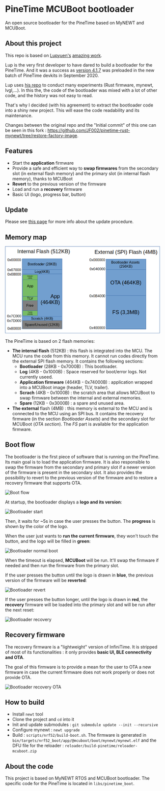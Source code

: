 # PineTime MCUBoot bootloader
An open source bootloader for the PineTime based on MyNEWT and MCUBoot.

## About this project
This repo is based on [Lupyuen's](https://github.com/lupyuen) [amazing work](https://github.com/lupyuen/pinetime-rust-mynewt).

Lup is the very first developer to have dared to build a bootloader for the PineTime. And it was a success as [version 4.1.7](https://github.com/lupyuen/pinetime-rust-mynewt/releases/tag/v4.1.7) was preloaded in the new batch of PineTime devkits in September 2020.

Lup uses [his repo](https://github.com/lupyuen/pinetime-rust-mynewt) to conduct many experiments (Rust firmware, mynewt, lvgl,...). In this the, the code of the bootloader was mixed with a lot of other code, and the history was not easy to read.

That's why I decided (with his agreement) to extract the bootloader code into a shiny new project. This will ease the code readability and its maintenance.

Changes between the original repo and the "Initial commit" of this one can be seen in this fork : https://github.com/JF002/pinetime-rust-mynewt/tree/restore-factory-image.

## Features

- Start the **application** firmware
- Provide a safe and efficient way to **swap firmwares** from the secondary slot (in external flash memory) and the primary slot (in internal flash memory), thanks to MCUBoot
- **Revert** to the previous version of the firmware
- Load and run a **recovery** firmware
- Basic UI (logo, progress bar, button)

## Update

Please see [this page](docs/howToUpdate.md) for more info about the update procedure.

## Memory map

![Memory Map](docs/pictures/memoryMap.png "Memory map")

The PineTime is based on 2 flash memories:
 - **The internal flash** (512KB) : this flash is integrated into the MCU. The MCU runs the code from this memory. It cannot run codes directly from the external SPI flash memory. It contains the following sections:
   - **Bootloader** (28KB - 0x7000B) : This bootloader.
   - **Log** (4KB - 0x1000B) : Space reserved for boot/error logs. Not currently useed.
   - **Application firmware** (464KB - 0x74000B) : application wrapped into a MCUBoot image (header, TLV, trailer).
   - **Scrach** (4KB - 0x1000B) : the scratch area that allows MCUBoot to swap firmware between the internal and external memories.
   - **Spare** (12KB - 0x3000B) : a spare and unused area.
 - **The external** flash (4MB) : this memory is external to the MCU and is connected to the MCU using an SPI bus. It contains the recovery firmware (in the section *Bootloader Assets*) and the secondary slot for MCUBoot (*OTA section*). The *FS* part is available for the application firmware.

## Boot flow

The bootloader is the first piece of software that is running on the PineTime. Its main goal is to load the application firmware. It is also responsible to swap the firmware from the secondary and primary slot if a newer version of the firmware is present in the secondary slot. It also provides the possibility to revert to the previous version of the firmware and to restore a recovery firmware that supports OTA.

![Boot flow](docs/pictures/workflow.png "Boot flow")


At startup, the bootloader displays a **logo and its version**:

![Bootloader start](docs/pictures/bootloader_start.png "Bootloader start")

Then, it waits for ~5s in case the user presses the button. The **progress** is shown by the color of the logo.

When the user just wants to **run the current firmware**, they won't touch the button, and the logo will be filled in **green**:

![Bootloader normal boot](docs/pictures/bootloader_normal_boot.png "Bootloader normal boot")

When the timeout is elapsed, **MCUBoot** will be run. It'll swap the firmware if needed and then run the firmware from the primary slot.

If the user presses the button until the logo is drawn in **blue**, the previous version of the firmware will be **reverted**:

![Bootloader revert](docs/pictures/bootloader_revert.png "Bootloader revert")

If the user presses the button longer, until the logo is drawn in **red**, the **recovery** firmware will be loaded into the primary slot and will be run after the next reset:

![Bootloader recovery](docs/pictures/bootloader_recovery.png "Bootloader recovery")

## Recovery firmware

The recovery firmware is a "lightweight" version of InfiniTime. It is stripped of most of its functionalities : it only provides **basic UI, BLE connectivity and OTA**.

The goal of this firmware is to provide a mean for the user to OTA a new firmware in case the current firmware does not work properly or does not provide OTA.

![Bootloader recovery OTA](docs/pictures/bootloader_recovery_ota.png "Bootloader recovery OTA")


## How to build

- Install `newt` tool
- Clone the project and `cd` into it
- Init and update submodules : `git submodule update --init --recursive`
- Configure mynewt : `newt upgrade`
- Build : `scripts/nrf52/build-boot.sh`. The firmware is generated in `bin/targets/nrf52_boot/app/@mcuboot/boot/mynewt/mynewt.elf` and the DFU file for the reloader : `reloader/build-pinetime/reloader-mcuboot.zip`

## About the code

This project is based on MyNEWT RTOS and MCUBoot bootloader. The specific code for the PineTime is located in `libs/pinetime_boot`.



